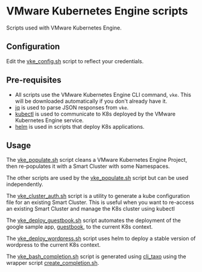 # VMware Kubernetes Engine scripts
Scripts used with VMware Kubernetes Engine.

## Configuration
Edit the [vke_config.sh](vke_config.sh) script to reflect your credentials.

## Pre-requisites
* All scripts use the VMware Kubernetes Engine CLI command, `vke`. This will be 
downloaded automatically if you don't already have it.
* [jq](https://stedolan.github.io/jq/download/) is used to parse JSON responses from `vke`.
* [kubectl](https://kubernetes.io/docs/tasks/tools/install-kubectl/#install-kubectl-binary-via-curl) is used to communicate to K8s deployed by the VMware Kubernetes Engine service.
* [helm](https://docs.helm.sh/using_helm/#installing-helm) is used in scripts that deploy K8s applications.

## Usage
The [vke_populate.sh](vke_populate.sh) script cleans a VMware Kubernetes Engine 
Project, then re-populates it with a Smart Cluster with some Namespaces.

The other scripts are used by the [vke_populate.sh](vke_populate.sh) 
script but can be used independently.

The [vke_cluster_auth.sh](vke_cluster_auth.sh) script is a utility to 
generate a kube configuration file for an existing Smart Cluster. This is 
useful when you want to re-access an existing Smart Cluster and manage the 
K8s cluster using kubectl

The [vke_deploy_guestbook.sh](vke_deploy_wordpress.sh) script automates the 
deployment of the google sample app, [guestbook](https://kubernetes.io/docs/tutorials/stateless-application/guestbook/), to the current K8s context.

The [vke_deploy_wordpress.sh](vke_deploy_wordpress.sh) script uses 
helm to deploy a stable version of wordpress to the current K8s context.

The [vke_bash_completion.sh](vke_bash_completion.sh) script is generated using [cli_taxo](https://github.com/ali5ter/cli_taxo) using the wrapper script [create_completion.sh](create_completion.sh).
